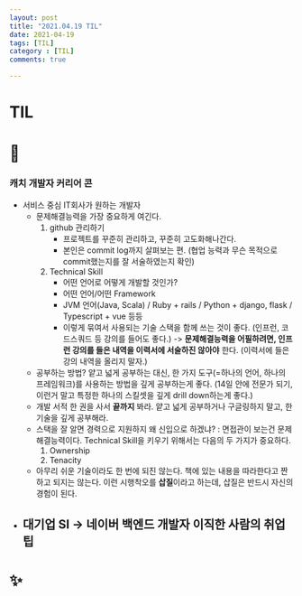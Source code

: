 ```yaml
---
layout: post
title: "2021.04.19 TIL"
date: 2021-04-19
tags: [TIL]
category : [TIL]
comments: true

---
```


# TIL

# 🎉

### 캐치 개발자 커리어 콘

- 서비스 중심 IT회사가 원하는 개발자
  - 문제해결능력을 가장 중요하게 여긴다.
    1. github 관리하기
       - 프로젝트를 꾸준히 관리하고, 꾸준히 고도화해나간다.
       - 본인은 commit log까지 살펴보는 편. (협업 능력과 무슨 목적으로 commit했는지를 잘 서술하였는지 확인)
    2. Technical Skill
       - 어떤 언어로 어떻게 개발할 것인가?
       - 어떤 언어/어떤 Framework
       - JVM 언어(Java, Scala) / Ruby + rails / Python + django, flask / Typescript + vue 등등
       - 이렇게 묶여서 사용되는 기술 스택을 함께 쓰는 것이 좋다. (인프런, 코드스쿼드 등 강의를 들어도 좋다.) -> **문제해결능력을 어필하려면, 인프런 강의를 들은 내역을 이력서에 서술하진 않아야** 한다. (이력서에 들은 강의 내역을 올리지 말자.)
  - 공부하는 방법? 얕고 넓게 공부하는 대신, 한 가지 도구(=하나의 언어, 하나의 프레임워크)를 사용하는 방법을 깊게 공부하는게 좋다. (14일 안에 전문가 되기, 이런거 말고 특정한 하나의 스킬셋을 깊게 drill down하는게 좋다.)
  - 개발 서적 한 권을 사서 **끝까지** 봐라. 얕고 넓게 공부하거나 구글링하지 말고, 한 기술을 깊게 공부해라.
  - 스택을 잘 알면 경력으로 지원하지 왜 신입으로 하겠냐? : 면접관이 보는건 문제해결능력이다. Technical Skill을 키우기 위해서는 다음의 두 가지가 중요하다.
    1. Ownership
    2. Tenacity 
  - 아무리 쉬운 기술이라도 한 번에 되진 않는다. 책에 있는 내용을 따라한다고 짠 하고 되지는 않는다. 이런 시행착오를 **삽질**이라고 하는데, 삽질은 반드시 자신의 경험이 된다.
- 대기업 SI -> 네이버 백엔드 개발자 이직한 사람의 취업 팁
  - 

# ✨

